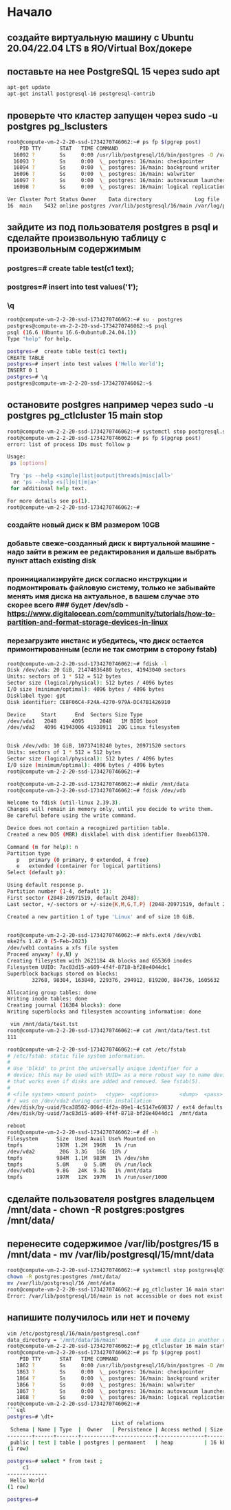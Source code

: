 # Начало
## создайте виртуальную машину c Ubuntu 20.04/22.04 LTS в ЯО/Virtual Box/докере
## поставьте на нее PostgreSQL 15 через sudo apt
```bash
apt-get update
apt-get install postgresql-16 postgresql-contrib
```
## проверьте что кластер запущен через sudo -u postgres pg_lsclusters
```bash
root@compute-vm-2-2-20-ssd-1734270746062:~# ps fp $(pgrep post)
    PID TTY      STAT   TIME COMMAND
  16092 ?        Ss     0:00 /usr/lib/postgresql/16/bin/postgres -D /var/lib/postgresql/16/main -c config_file=/etc/postgresql/16/main/postgresql.conf
  16093 ?        Ss     0:00  \_ postgres: 16/main: checkpointer
  16094 ?        Ss     0:00  \_ postgres: 16/main: background writer
  16096 ?        Ss     0:00  \_ postgres: 16/main: walwriter
  16097 ?        Ss     0:00  \_ postgres: 16/main: autovacuum launcher
  16098 ?        Ss     0:00  \_ postgres: 16/main: logical replication launcher
```
```bash
Ver Cluster Port Status Owner    Data directory              Log file
16  main    5432 online postgres /var/lib/postgresql/16/main /var/log/postgresql/postgresql-16-main.log
```


## зайдите из под пользователя postgres в psql и сделайте произвольную таблицу с произвольным содержимым
### postgres=# create table test(c1 text);
### postgres=# insert into test values('1');
### \q

```bash
root@compute-vm-2-2-20-ssd-1734270746062:~# su - postgres
postgres@compute-vm-2-2-20-ssd-1734270746062:~$ psql
psql (16.6 (Ubuntu 16.6-0ubuntu0.24.04.1))
Type "help" for help.

postgres=#  create table test(c1 text);
CREATE TABLE
postgres=# insert into test values ('Hello World');
INSERT 0 1
postgres=# \q
postgres@compute-vm-2-2-20-ssd-1734270746062:~$
```

## остановите postgres например через sudo -u postgres pg_ctlcluster 15 main stop
```bash
root@compute-vm-2-2-20-ssd-1734270746062:~# systemctl stop postgresql.service
root@compute-vm-2-2-20-ssd-1734270746062:~# ps fp $(pgrep post)
error: list of process IDs must follow p

Usage:
 ps [options]

 Try 'ps --help <simple|list|output|threads|misc|all>'
  or 'ps --help <s|l|o|t|m|a>'
 for additional help text.

For more details see ps(1).
root@compute-vm-2-2-20-ssd-1734270746062:~#
```

### создайте новый диск к ВМ размером 10GB
### добавьте свеже-созданный диск к виртуальной машине - надо зайти в режим ее редактирования и дальше выбрать пункт attach existing disk
### проинициализируйте диск согласно инструкции и подмонтировать файловую систему, только не забывайте менять имя диска на актуальное, в вашем случае это скорее всего ### будет /dev/sdb - https://www.digitalocean.com/community/tutorials/how-to-partition-and-format-storage-devices-in-linux
### перезагрузите инстанс и убедитесь, что диск остается примонтированным (если не так смотрим в сторону fstab)
```bash
root@compute-vm-2-2-20-ssd-1734270746062:~# fdisk -l
Disk /dev/vda: 20 GiB, 21474836480 bytes, 41943040 sectors
Units: sectors of 1 * 512 = 512 bytes
Sector size (logical/physical): 512 bytes / 4096 bytes
I/O size (minimum/optimal): 4096 bytes / 4096 bytes
Disklabel type: gpt
Disk identifier: CE8F06C4-F24A-4270-979A-DC47B1426910

Device     Start      End  Sectors Size Type
/dev/vda1   2048     4095     2048   1M BIOS boot
/dev/vda2   4096 41943006 41938911  20G Linux filesystem


Disk /dev/vdb: 10 GiB, 10737418240 bytes, 20971520 sectors
Units: sectors of 1 * 512 = 512 bytes
Sector size (logical/physical): 512 bytes / 4096 bytes
I/O size (minimum/optimal): 4096 bytes / 4096 bytes
root@compute-vm-2-2-20-ssd-1734270746062:~#
```
```bash
root@compute-vm-2-2-20-ssd-1734270746062:~# mkdir /mnt/data
root@compute-vm-2-2-20-ssd-1734270746062:~# fdisk /dev/vdb

Welcome to fdisk (util-linux 2.39.3).
Changes will remain in memory only, until you decide to write them.
Be careful before using the write command.

Device does not contain a recognized partition table.
Created a new DOS (MBR) disklabel with disk identifier 0xeab61370.

Command (m for help): n
Partition type
   p   primary (0 primary, 0 extended, 4 free)
   e   extended (container for logical partitions)
Select (default p):

Using default response p.
Partition number (1-4, default 1):
First sector (2048-20971519, default 2048):
Last sector, +/-sectors or +/-size{K,M,G,T,P} (2048-20971519, default 20971519):

Created a new partition 1 of type 'Linux' and of size 10 GiB.
```
```bash

root@compute-vm-2-2-20-ssd-1734270746062:~# mkfs.ext4 /dev/vdb1
mke2fs 1.47.0 (5-Feb-2023)
/dev/vdb1 contains a xfs file system
Proceed anyway? (y,N) y
Creating filesystem with 2621184 4k blocks and 655360 inodes
Filesystem UUID: 7ac83d15-a609-4f4f-8718-bf28e4044dc1
Superblock backups stored on blocks:
        32768, 98304, 163840, 229376, 294912, 819200, 884736, 1605632

Allocating group tables: done
Writing inode tables: done
Creating journal (16384 blocks): done
Writing superblocks and filesystem accounting information: done

```
```bash
 vim /mnt/data/test.tst
root@compute-vm-2-2-20-ssd-1734270746062:~# cat /mnt/data/test.tst
111
```

```bash
root@compute-vm-2-2-20-ssd-1734270746062:~# cat /etc/fstab
# /etc/fstab: static file system information.
#
# Use 'blkid' to print the universally unique identifier for a
# device; this may be used with UUID= as a more robust way to name devices
# that works even if disks are added and removed. See fstab(5).
#
# <file system> <mount point>   <type>  <options>       <dump>  <pass>
# / was on /dev/vda2 during curtin installation
/dev/disk/by-uuid/9ca38502-006d-4f2a-89e1-4c5147e69837 / ext4 defaults 0 1
/dev/disk/by-uuid/7ac83d15-a609-4f4f-8718-bf28e4044dc1  /mnt/data       ext4    defaults 0 0
```
```bash
reboot
root@compute-vm-2-2-20-ssd-1734270746062:~# df -h
Filesystem      Size  Used Avail Use% Mounted on
tmpfs           197M  1.2M  196M   1% /run
/dev/vda2        20G  3.3G   16G  18% /
tmpfs           984M  1.1M  983M   1% /dev/shm
tmpfs           5.0M     0  5.0M   0% /run/lock
/dev/vdb1       9.8G   24K  9.3G   1% /mnt/data
tmpfs           197M   12K  197M   1% /run/user/1000
```
## сделайте пользователя postgres владельцем /mnt/data - chown -R postgres:postgres /mnt/data/
## перенесите содержимое /var/lib/postgres/15 в /mnt/data - mv /var/lib/postgresql/15/mnt/data
```bash
root@compute-vm-2-2-20-ssd-1734270746062:~# systemctl stop postgresql@16-main.service
chown -R postgres:postgres /mnt/data/
mv /var/lib/postgresql/16 /mnt/data
root@compute-vm-2-2-20-ssd-1734270746062:~# pg_ctlcluster 16 main start
Error: /var/lib/postgresql/16/main is not accessible or does not exist
```
## напишите получилось или нет и почему
```bash
vim /etc/postgresql/16/main/postgresql.conf
data_directory = '/mnt/data/16/main'            # use data in another directory
root@compute-vm-2-2-20-ssd-1734270746062:~# pg_ctlcluster 16 main start
root@compute-vm-2-2-20-ssd-1734270746062:~# ps fp $(pgrep post)
    PID TTY      STAT   TIME COMMAND
   1862 ?        Ss     0:00 /usr/lib/postgresql/16/bin/postgres -D /mnt/data/16/main -c config_file=/etc/postgresql/16/main/postgresql.conf
   1863 ?        Ss     0:00  \_ postgres: 16/main: checkpointer
   1864 ?        Ss     0:00  \_ postgres: 16/main: background writer
   1866 ?        Ss     0:00  \_ postgres: 16/main: walwriter
   1867 ?        Ss     0:00  \_ postgres: 16/main: autovacuum launcher
   1868 ?        Ss     0:00  \_ postgres: 16/main: logical replication launcher
root@compute-vm-2-2-20-ssd-1734270746062:~#
```sql
postgres=# \dt+
                                  List of relations
 Schema | Name | Type  |  Owner   | Persistence | Access method | Size  | Description
--------+------+-------+----------+-------------+---------------+-------+-------------
 public | test | table | postgres | permanent   | heap          | 16 kB |
(1 row)

postgres=# select * from test ;
     c1
-------------
 Hello World
(1 row)

postgres=#
```
